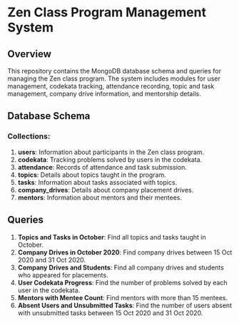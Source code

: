 # Zen Class Program Management System

## Overview

This repository contains the MongoDB database schema and queries for managing the Zen class program. The system includes modules for user management, codekata tracking, attendance recording, topic and task management, company drive information, and mentorship details.

## Database Schema

### Collections:

1. **users**: Information about participants in the Zen class program.
2. **codekata**: Tracking problems solved by users in the codekata.
3. **attendance**: Records of attendance and task submission.
4. **topics**: Details about topics taught in the program.
5. **tasks**: Information about tasks associated with topics.
6. **company_drives**: Details about company placement drives.
7. **mentors**: Information about mentors and their mentees.

## Queries

1. **Topics and Tasks in October**: Find all topics and tasks taught in October.
2. **Company Drives in October 2020**: Find company drives between 15 Oct 2020 and 31 Oct 2020.
3. **Company Drives and Students**: Find all company drives and students who appeared for placements.
4. **User Codekata Progress**: Find the number of problems solved by each user in the codekata.
5. **Mentors with Mentee Count**: Find mentors with more than 15 mentees.
6. **Absent Users and Unsubmitted Tasks**: Find the number of users absent with unsubmitted tasks between 15 Oct 2020 and 31 Oct 2020.



